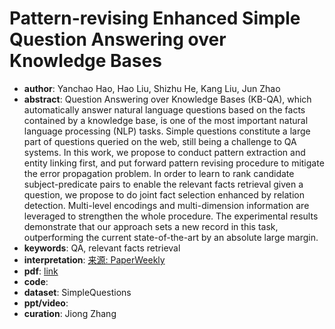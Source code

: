 # Pattern-revising Enhanced Simple Question Answering over Knowledge Bases
* **author**: Yanchao Hao, Hao Liu, Shizhu He, Kang Liu, Jun Zhao
* **abstract**: Question Answering over Knowledge Bases (KB-QA), which automatically answer natural language questions based on the facts contained by a knowledge base, is one of the most important natural language processing (NLP) tasks. Simple questions constitute a large part of questions queried on the web, still being a challenge to QA systems. In this work, we propose to conduct pattern extraction and entity linking first, and put forward pattern revising procedure to mitigate the error propagation problem. In order to learn to rank candidate subject-predicate pairs to enable the relevant facts retrieval given a question, we propose to do joint fact selection enhanced by relation detection. Multi-level encodings and multi-dimension information are leveraged to strengthen the whole procedure. The experimental results demonstrate that our approach sets a new record in this task, outperforming the current state-of-the-art by an absolute large margin.
* **keywords**: QA, relevant facts retrieval
* **interpretation**: [来源: PaperWeekly](https://mp.weixin.qq.com/s/Yg-ggqTg5HlcvrH9BKC0YA)
* **pdf**: [link](https://www.aclweb.org/anthology/C18-1277.pdf)
* **code**: 
* **dataset**: SimpleQuestions 
* **ppt/video**:
* **curation**: Jiong Zhang 